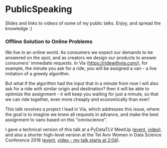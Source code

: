 # PublicSpeaking
Slides and links to videos of some of my public talks. 
Enjoy, and spread the knowledge :)

### Offline Solution to Online Problems 

We live in an online world. 
As consumers we expect our demands to be answered on the spot, 
and as creators we design our products to answer consumers' immediate requests. 
In Via (https://ridewithvia.com/), for example, the minute you ask for a ride, 
you will be assigned a van - a live imitation of a greedy algorithm. 

But what if the algorithm had the input that in a minute from now 
I will also ask for a ride with similar origin and destination? 
then it will be able to optimize the assignment - 
it will keep you waiting for just a minute, so that we can ride together, 
even more cheaply and economically than ever!

This talk revolves a project I lead in Via, which addresses this issue, 
where the goal is to imagine we knew all requests in advance, 
and make the best assignment to vans based on this "omniscience".

I gave a technical version of this talk at a PyDataTLV MeetUp
([event](https://www.meetup.com/PyData-Tel-Aviv/events/245676534/),
[video](https://www.youtube.com/watch?v=c1FMe4yK7zY)), 
and also a shorter high-level version at the 
Tel Aviv Women in Data Science Conference 2018
([event](http://intuit.eventiko.co.il/),
[video - my talk starts at 2:04](https://goo.gl/iW2pJE)).

